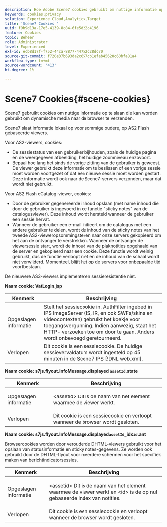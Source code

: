 ```yaml
---
description: Hoe Adobe Scene7 cookies gebruikt om nuttige informatie op te slaan die kan worden gebruikt om dynamische media naar de browser te verzenden.
keywords: cookies;privacy
solution: Experience Cloud,Analytics,Target
title: 'Scene7 Cookies '
uuid: f9b9d13a-17e5-4139-8c84-6fe5d22c4196
feature: Cookies
topic: Beheer
role: Administrator
level: Experienced
exl-id: ecb8d17f-f752-44ca-8877-44752c28dc70
source-git-commit: f720e37b693da2c657cb1efab45620c60bfa81a4
workflow-type: tm+mt
source-wordcount: '413'
ht-degree: 1%

---
```


# Scene7 Cookies{#scene-cookies}

Scene7 gebruikt cookies om nuttige informatie op te slaan die kan worden gebruikt om dynamische media naar de browser te verzenden.

Scene7 slaat informatie lokaal op voor sommige oudere, op AS2 Flash gebaseerde viewers.

Voor AS2-viewers, cookies:

* De sessiestatus van een gebruiker bijhouden, zoals de huidige pagina en de weergegeven afbeelding, het huidige zoomniveau enzovoort.
* Bepaal hoe lang het sinds de vorige zitting van de gebruiker is geweest. De viewer gebruikt deze informatie om te beslissen of een vorige sessie moet worden voortgezet of dat een nieuwe sessie moet worden gestart. Deze informatie wordt ook naar de Scene7-servers verzonden, maar dat wordt niet gebruikt.

Voor AS2 Flash eCatalog-viewer, cookies:

* Door de gebruiker gegenereerde inhoud opslaan (met name inhoud die door de gebruiker is ingevoerd in de functie &quot;sticky notes&quot; van de catalogusviewer). Deze inhoud wordt hersteld wanneer de gebruiker een sessie hervat.
* Wanneer de gebruiker een e-mail initieert om de catalogus met een andere gebruiker te delen, wordt de inhoud van de sticky notes van het tweede AS2-vieweropsommingsteken naar onze servers gekopieerd om het aan de ontvanger te verstrekken. Wanneer de ontvanger de viewersessie start, wordt de inhoud van de plaknotities opgehaald van de server en gekopieerd naar een cookie. Deze functie wordt weinig gebruikt, dus de functie verloopt niet en de inhoud van de schaal wordt niet verwijderd. Momenteel, blijft het op de servers voor onbepaalde tijd voortbestaan.

De nieuwere AS3-viewers implementeren sessieresistentie niet.

**Naam cookie: VatLogin.jsp**

| Kenmerk | Beschrijving |
|---|---|
| Opgeslagen informatie | Stelt het sessiecookie in. AuthFilter ingebed in IPS ImageServer (IS, IR, en ook SWFs/skins en videocontexten) gebruikt het koekje voor toegangsvergunning. Indien aanwezig, staat het HTTP- verzoeken toe om door te gaan. Anders wordt onbevoegd geretourneerd. |
| Verlopen | Dit cookie is een sessiecookie. De huidige sessievervaldatum wordt ingesteld op 45 minuten in de Scene7 IPS [!DNL web.xml]. |

**Naam cookie: s7js.flyout.InfoMessage.displayed  `assetId`.state**

<table id="table_6835D64C5D464A049F576621F2BE3FAD"> 
 <thead> 
  <tr> 
   <th colname="col1" class="entry"> Kenmerk </th> 
   <th colname="col2" class="entry"> Beschrijving </th> 
  </tr> 
 </thead>
 <tbody> 
  <tr> 
   <td colname="col1"> Opgeslagen informatie </td> 
   <td colname="col2"> <p>&lt;assetid&gt; Dit is de naam van het element waarmee de viewer werkt. </p> </td> 
  </tr> 
  <tr> 
   <td colname="col1"> Verlopen </td> 
   <td colname="col2"> Dit cookie is een sessiecookie en verloopt wanneer de browser wordt gesloten. </td> 
  </tr> 
 </tbody> 
</table>

**Naam cookie: s7js.flyout.InfoMessage.displayed`assetId`_idx`id`.ant**

Browsercookies worden door verouderde DHTML-viewers gebruikt voor het opslaan van statusinformatie en sticky notes-gegevens. Ze worden ook gebruikt door de DHTML-flyout voor meerdere schermen voor het specifiek maken van berichtindicatorsessies.

<table id="table_8F6CC83D32D54BEE99884318AD126C98"> 
 <thead> 
  <tr> 
   <th colname="col1" class="entry"> Kenmerk </th> 
   <th colname="col2" class="entry"> Beschrijving </th> 
  </tr> 
 </thead>
 <tbody> 
  <tr> 
   <td colname="col1"> Opgeslagen informatie </td> 
   <td colname="col2"> <p> </p> <p> &lt;assetid&gt; Dit is de naam van het element waarmee de viewer werkt en  &lt;id&gt; is de op nul gebaseerde index van notities. </p> </td> 
  </tr> 
  <tr> 
   <td colname="col1"> Verlopen </td> 
   <td colname="col2"> Dit cookie is een sessiecookie en verloopt wanneer de browser wordt gesloten. </td> 
  </tr> 
 </tbody> 
</table>
